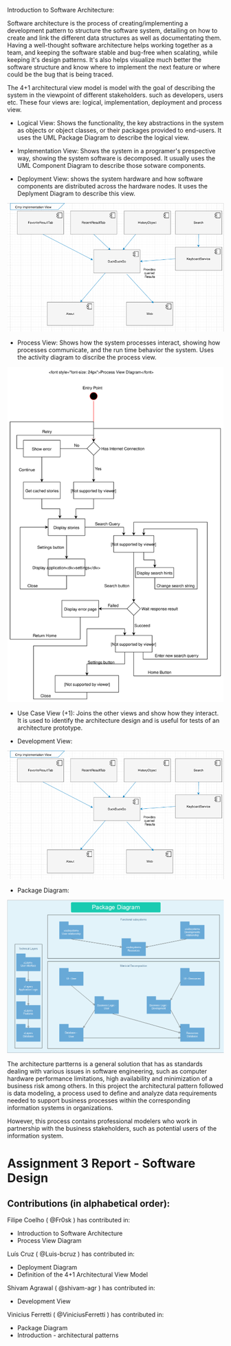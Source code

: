 Introduction to Software Architecture:

Software architecture is the process of creating/implementing a development pattern to structure the software system, detailing on how to create and link the different data structures as well as documentating them.
Having a well-thought software architecture helps working together as a team, and keeping the software stable and bug-free when scalating, while keeping it's design patterns. It's also helps visualize much better the software structure and know where to implement the next feature or where could be the bug that is being traced. 

The 4+1 architectural view model is model with the goal of describing the system in the viewpoint of different stakeholders.
such as developers, users etc. These four views are: logical, implementation, deployment and process view.

* Logical View:
Shows the functionality, the key abstractions in the system as objects or object classes, or their packages provided to end-users. It uses the UML Package Diagram to describe the logical view.

* Implementation View:
Shows the system in a programer's prespective way, showing the system software is decomposed. It usually uses the UML Component Diagram to describe those sotware components.

* Deployment View:
shows the system hardware and how software components are distributed across the hardware nodes. It uses the Deplyment Diagram to describe this view.
<img src="https://github.com/Fr0sk/ESOF-DuckDuckGo-Android-App/blob/master/ESOF-docs/resources/Development%20_view.png" />

* Process View:
Shows how the system processes interact, showing how processes communicate, and the run time behavior the system. Uses the activity diagram to discribe the process view.
<img src="https://github.com/Fr0sk/ESOF-DuckDuckGo-Android-App/blob/master/ESOF-docs/resources/Assignment%203%20-%20Process%20View.svg" />

* Use Case View (+1):
Joins the other views and show how they interact. It is used to identify the architecture design and is useful for tests of an architecture prototype.

* Development View:
<img src="https://github.com/Fr0sk/ESOF-DuckDuckGo-Android-App/blob/master/ESOF-docs/resources/Development%20_view.png" />

* Package Diagram:
<img src="https://github.com/Fr0sk/ESOF-DuckDuckGo-Android-App/blob/master/ESOF-docs/resources/Package%20Diagram.png" />
  
The architecture partterns is a general solution that has as standards dealing with various issues in software engineering, such as computer hardware performance limitations, high availability and minimization of a business risk among others. In this project the architectural pattern followed is data modeling, a process used to define and analyze data requirements needed to support business processes within the corresponding information systems in organizations.
  
However, this process contains professional modelers who work in partnership with the business stakeholders, such as potential users of the information system.

# Assignment 3 Report - Software Design
## Contributions (in alphabetical order):

Filipe Coelho ( @Fr0sk ) has contributed in:
* Introduction to Software Architecture
* Process View Diagram

Luís Cruz ( @Luis-bcruz ) has contributed in:
* Deployment Diagram
* Definition of the 4+1 Architectural View Model

Shivam Agrawal ( @shivam-agr ) has contributed in:
* Development View

Vinicius Ferretti ( @ViniciusFerretti ) has contributed in:
* Package Diagram
* Introduction - architectural patterns
